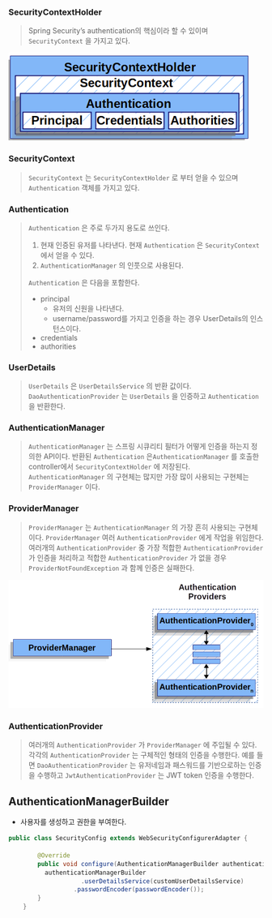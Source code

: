 ### SecurityContextHolder

> Spring Security’s authentication의 핵심이라 할 수 있이며 `SecurityContext` 을 가지고 있다.

![image-20201021221913460](SecurityContextHolder.png)

### SecurityContext

> `SecurityContext` 는 `SecurityContextHolder` 로 부터 얻을 수 있으며 `Authentication` 객체를 가지고 있다.



### Authentication

> `Authentication` 은 주로 두가지 용도로 쓰인다.
>
> 1. 현재 인증된 유저를 나타낸다. 현재 `Authentication` 은 `SecurityContext` 에서 얻을 수 있다. 
> 2. `AuthenticationManager` 의 인풋으로 사용된다. 
>
> `Authentication` 은 다음을 포함한다.
>
> * principal
>   * 유저의 신원을 나타낸다.
>   * username/password를 가지고 인증을 하는 경우 UserDetails의 인스턴스이다.
> * credentials
> * authorities



### UserDetails

> `UserDetails` 은 `UserDetailsService` 의 반환 값이다.  `DaoAuthenticationProvider` 는 `UserDetails` 을 인증하고 `Authentication` 을 반환한다. 

### AuthenticationManager

> `AuthenticationManager` 는 스프링 시큐리티 필터가 어떻게 인증을 하는지 정의한 API이다. 반환된 `Authentication` 은`AuthenticationManager` 를 호출한  controller에서 `SecurityContextHolder` 에 저장된다.  `AuthenticationManager` 의 구현체는 많지만 가장 많이 사용되는 구현체는 `ProviderManager` 이다.



### ProviderManager

> `ProviderManager` 는 `AuthenticationManager` 의 가장 흔히 사용되는 구현체이다. `ProviderManager` 여러 `AuthenticationProvider` 에게 작업을 위임한다. 여러개의 `AuthenticationProvider` 중 가장 적합한 `AuthenticationProvider` 가 인증을 처리하고 적합한 `AuthenticationProvider` 가 없을 경우 `ProviderNotFoundException` 과 함께 인증은 실패한다. 

![image-20201021220422979](ProviderManager.png)



### AuthenticationProvider

> 여러개의 `AuthenticationProvider` 가 `ProviderManager` 에 주입될 수 있다. 각각의  `AuthenticationProvider` 는 구체적인 형태의 인증을 수행한다. 예를 들면 `DaoAuthenticationProvider` 는 유저네임과 패스워드를 기반으로하는 인증을 수행하고 `JwtAuthenticationProvider` 는 JWT token 인증을 수행한다. 



## AuthenticationManagerBuilder

* 사용자를 생성하고 권한을 부여한다.

```java
public class SecurityConfig extends WebSecurityConfigurerAdapter {
    
    	@Override
    	public void configure(AuthenticationManagerBuilder authenticationManagerBuilder) throws Exception {
      	  authenticationManagerBuilder
        	        .userDetailsService(customUserDetailsService)
          	      .passwordEncoder(passwordEncoder());
    	}
    }
```

